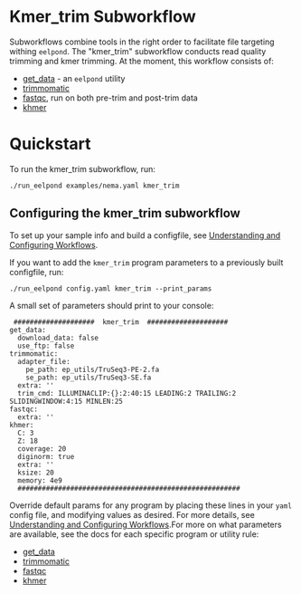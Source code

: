 # Kmer_trim Subworkflow

Subworkflows combine tools in the right order to facilitate file targeting withing `eelpond`. The "kmer_trim" subworkflow conducts read quality trimming and kmer trimming. At the moment, this workflow consists of:
 
  - [get_data](get_data.md) - an `eelpond` utility
  - [trimmomatic](trimmomatic.md)
  - [fastqc](fastqc.md), run on both pre-trim and post-trim data
  - [khmer](khmer.md)


# Quickstart

To run the kmer_trim subworkflow, run: 

```
./run_eelpond examples/nema.yaml kmer_trim
```

## Configuring the kmer_trim subworkflow 

To set up your sample info and build a configfile, see [Understanding and Configuring Workflows](configure.md).

If you want to add the `kmer_trim` program parameters to a previously built configfile, run:
```
./run_eelpond config.yaml kmer_trim --print_params
```

A small set of parameters should print to your console:

```
 ####################  kmer_trim  ####################
get_data:
  download_data: false
  use_ftp: false
trimmomatic:
  adapter_file:
    pe_path: ep_utils/TruSeq3-PE-2.fa
    se_path: ep_utils/TruSeq3-SE.fa
  extra: ''
  trim_cmd: ILLUMINACLIP:{}:2:40:15 LEADING:2 TRAILING:2 SLIDINGWINDOW:4:15 MINLEN:25
fastqc:
  extra: ''
khmer:
  C: 3
  Z: 18
  coverage: 20
  diginorm: true
  extra: ''
  ksize: 20
  memory: 4e9
  #######################################################
```

Override default params for any program by placing these lines in your `yaml` config file, and modifying values as desired. For more details, see [Understanding and Configuring Workflows](configure.md).For more on what parameters are available, see the docs for each specific program or utility rule:

  - [get_data](get_data.md)
  - [trimmomatic](trimmomatic.md)
  - [fastqc](fastqc.md)
  - [khmer](khmer.md)

